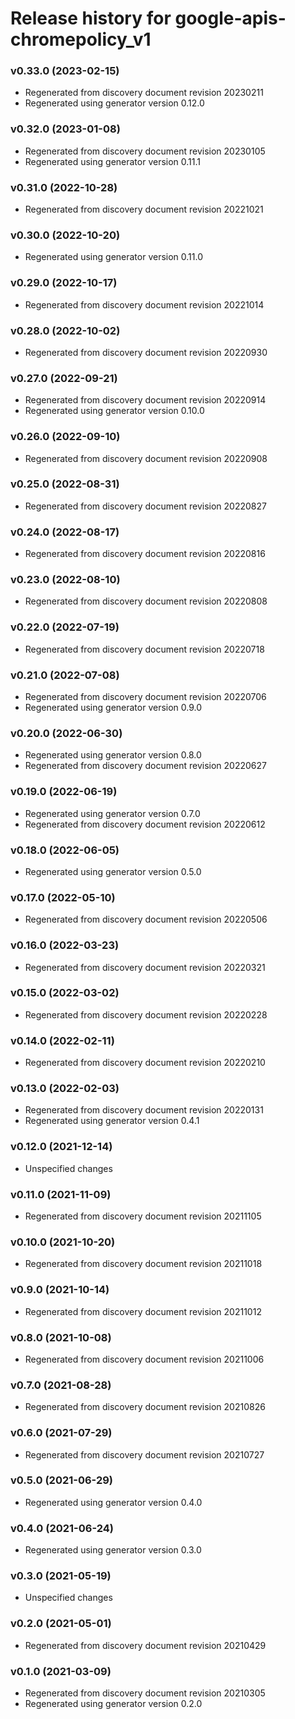 # Release history for google-apis-chromepolicy_v1

### v0.33.0 (2023-02-15)

* Regenerated from discovery document revision 20230211
* Regenerated using generator version 0.12.0

### v0.32.0 (2023-01-08)

* Regenerated from discovery document revision 20230105
* Regenerated using generator version 0.11.1

### v0.31.0 (2022-10-28)

* Regenerated from discovery document revision 20221021

### v0.30.0 (2022-10-20)

* Regenerated using generator version 0.11.0

### v0.29.0 (2022-10-17)

* Regenerated from discovery document revision 20221014

### v0.28.0 (2022-10-02)

* Regenerated from discovery document revision 20220930

### v0.27.0 (2022-09-21)

* Regenerated from discovery document revision 20220914
* Regenerated using generator version 0.10.0

### v0.26.0 (2022-09-10)

* Regenerated from discovery document revision 20220908

### v0.25.0 (2022-08-31)

* Regenerated from discovery document revision 20220827

### v0.24.0 (2022-08-17)

* Regenerated from discovery document revision 20220816

### v0.23.0 (2022-08-10)

* Regenerated from discovery document revision 20220808

### v0.22.0 (2022-07-19)

* Regenerated from discovery document revision 20220718

### v0.21.0 (2022-07-08)

* Regenerated from discovery document revision 20220706
* Regenerated using generator version 0.9.0

### v0.20.0 (2022-06-30)

* Regenerated using generator version 0.8.0
* Regenerated from discovery document revision 20220627

### v0.19.0 (2022-06-19)

* Regenerated using generator version 0.7.0
* Regenerated from discovery document revision 20220612

### v0.18.0 (2022-06-05)

* Regenerated using generator version 0.5.0

### v0.17.0 (2022-05-10)

* Regenerated from discovery document revision 20220506

### v0.16.0 (2022-03-23)

* Regenerated from discovery document revision 20220321

### v0.15.0 (2022-03-02)

* Regenerated from discovery document revision 20220228

### v0.14.0 (2022-02-11)

* Regenerated from discovery document revision 20220210

### v0.13.0 (2022-02-03)

* Regenerated from discovery document revision 20220131
* Regenerated using generator version 0.4.1

### v0.12.0 (2021-12-14)

* Unspecified changes

### v0.11.0 (2021-11-09)

* Regenerated from discovery document revision 20211105

### v0.10.0 (2021-10-20)

* Regenerated from discovery document revision 20211018

### v0.9.0 (2021-10-14)

* Regenerated from discovery document revision 20211012

### v0.8.0 (2021-10-08)

* Regenerated from discovery document revision 20211006

### v0.7.0 (2021-08-28)

* Regenerated from discovery document revision 20210826

### v0.6.0 (2021-07-29)

* Regenerated from discovery document revision 20210727

### v0.5.0 (2021-06-29)

* Regenerated using generator version 0.4.0

### v0.4.0 (2021-06-24)

* Regenerated using generator version 0.3.0

### v0.3.0 (2021-05-19)

* Unspecified changes

### v0.2.0 (2021-05-01)

* Regenerated from discovery document revision 20210429

### v0.1.0 (2021-03-09)

* Regenerated from discovery document revision 20210305
* Regenerated using generator version 0.2.0

